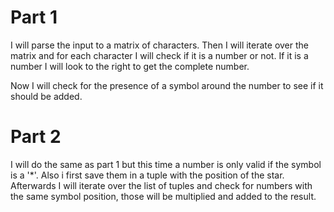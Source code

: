 # Part 1
I will parse the input to a matrix of characters.
Then I will iterate over the matrix and for each character I will check if it is a number or not.
If it is a number I will look to the right to get the complete number.

Now I will check for the presence of a symbol around the number to see if it should be added.

# Part 2
I will do the same as part 1 but this time a number is only valid if the symbol is a '*'. Also i first save them in a tuple with the position of the star.
Afterwards I will iterate over the list of tuples and check for numbers with the same symbol position, those will be multiplied and added to the result.